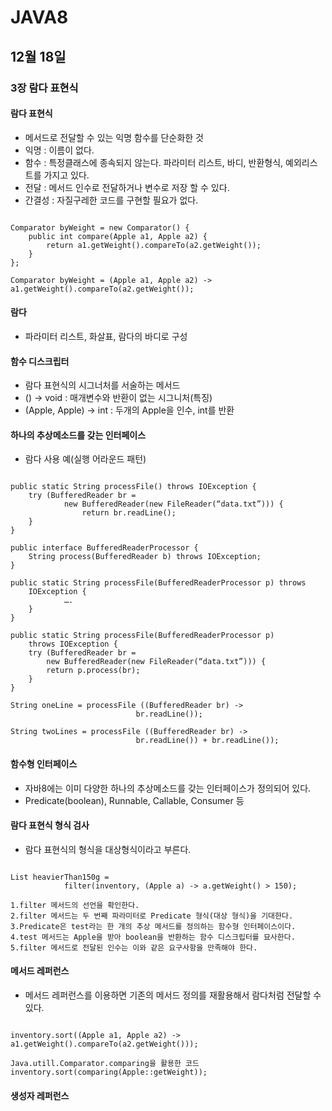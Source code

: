 # JAVA8

## 12월 18일

### 3장 람다 표현식

#### 람다 표현식
* 메서드로 전달할 수 있는 익명 함수를 단순화한 것
* 익명 : 이름이 없다.
* 함수 : 특정클래스에 종속되지 않는다. 파라미터 리스트, 바디, 반환형식, 예외리스트를 가지고 있다.
* 전달 : 메서드 인수로 전달하거나 변수로 저장 할 수 있다.
* 간결성 : 자질구레한 코드를 구현할 필요가 없다.
<pre><code>
Comparator<Apple> byWeight = new Comparator<Apple>() {
	public int compare(Apple a1, Apple a2) {
		return a1.getWeight().compareTo(a2.getWeight());
	}
};

Comparator<Apple> byWeight = (Apple a1, Apple a2) -> a1.getWeight().compareTo(a2.getWeight());
</code></pre>

#### 람다
* 파라미터 리스트, 화살표, 람다의 바디로 구성

#### 함수 디스크립터
* 람다 표현식의 시그너처를 서술하는 메서드
* () -> void : 매개변수와 반환이 없는 시그니처(특징)
* (Apple, Apple) -> int : 두개의 Apple을 인수, int를 반환

#### 하나의 추상메소드를 갖는 인터페이스
* 람다 사용 예(실행 어라운드 패턴)
<pre><code>
public static String processFile() throws IOException {
	try (BufferedReader br = 
			new BufferedReader(new FileReader(“data.txt”))) {
				return br.readLine();
	}
}

public interface BufferedReaderProcessor {
	String process(BufferedReader b) throws IOException;
}

public static String processFile(BufferedReaderProcessor p) throws
	IOException {
			….
	}
}

public static String processFile(BufferedReaderProcessor p) 
	throws IOException {
	try (BufferedReader br =
		new BufferedReader(new FileReader(“data.txt”))) {
		return p.process(br);
	}
}

String oneLine = processFile ((BufferedReader br) ->
							br.readLine());

String twoLines = processFile ((BufferedReader br) ->
							br.readLine()) + br.readLine());
</code></pre>

#### 함수형 인터페이스
* 자바8에는 이미 다양한 하나의 추상메소드를 갖는 인터페이스가 정의되어 있다.
* Predicate(boolean), Runnable, Callable, Consumer 등

#### 람다 표현식 형식 검사
* 람다 표현식의 형식을 대상형식이라고 부른다.
<pre><code>
List<Apple> heavierThan150g = 
			filter(inventory, (Apple a) -> a.getWeight() > 150);

1.filter 메서드의 선언을 확인한다.
2.filter 메서드는 두 번째 파라미터로 Predicate<Apple> 형식(대상 형식)을 기대한다.
3.Predicate<Apple>은 test라는 한 개의 추상 메서드를 정의하는 함수형 인터페이스이다.
4.test 메서드는 Apple을 받아 boolean을 반환하는 함수 디스크립터를 묘사한다.
5.filter 메서드로 전달된 인수는 이와 같은 요구사항을 만족해야 한다.
</code></pre>

#### 메서드 레퍼런스
* 메서드 레퍼런스를 이용하면 기존의 메서드 정의를 재활용해서 람다처럼 전달할 수 있다.
<pre><code>
inventory.sort((Apple a1, Apple a2) -> a1.getWeight().compareTo(a2.getWeight()));

Java.utill.Comparator.comparing을 활용한 코드
inventory.sort(comparing(Apple::getWeight));
</code></pre>
#### 생성자 레퍼런스

